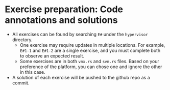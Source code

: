 # Exercise preparation: Code annotations and solutions
- All exercises can be found by searching `E#` under the `hypervisor` directory.
  - One exercise may require updates in multiple locations. For example, `E#1-1` and `E#1-2` are a single exercise, and you must complete both to observe an expected result.
  - Some exercises are in both `vmx.rs` and `svm.rs` files. Based on your preference of the platform, you can chose one and ignore the other in this case.
- A solution of each exercise will be pushed to the github repo as a commit.